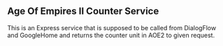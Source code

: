 ## Age Of Empires II Counter Service
This is an Express service that is supposed to be called from DialogFlow and GoogleHome and returns the counter unit in AOE2 to given request.
